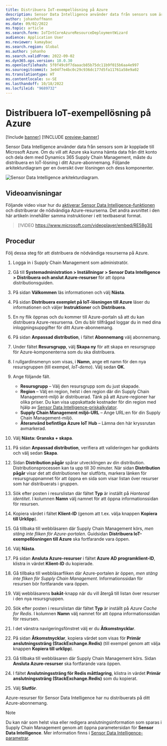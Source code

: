 ```yaml
---
title: Distribuera IoT-exempellösning på Azure
description: Sensor Data Intelligence använder data från sensors som är kopplade till Microsoft Azure. I den här artikeln beskrivs hur du distribuerar en IoT-lösning (Sakernas internet) för ditt Azure-abonnemang.
author: johanhoffmann
ms.date: 09/02/2022
ms.topic: article
ms.search.form: IoTIntCoreAzureResourceDeploymentWizard
audience: Application User
ms.reviewer: kamaybac
ms.search.region: Global
ms.author: johanho
ms.search.validFrom: 2022-09-02
ms.dyn365.ops.version: 10.0.30
ms.openlocfilehash: 5f0f49c0f7daaacb85b75dc11b9f015b6aa4e997
ms.sourcegitcommit: 3e04f7e4bc0c29c936dc177d5fa11761a58e9a02
ms.translationtype: HT
ms.contentlocale: sv-SE
ms.lasthandoff: 10/18/2022
ms.locfileid: "9689732"
---
```

# <a name="deploy-an-iot-solution-on-azure"></a>Distribuera IoT-exempellösning på Azure

[!include [banner](../includes/banner.md)]
[!INCLUDE [preview-banner](../includes/preview-banner.md)]
<!-- KFM: Preview until further notice -->

Sensor Data Intelligence använder data från sensors som är kopplade till Microsoft Azure. Om du vill att Azure ska kunna hämta data från ditt konto och dela dem med Dynamics 365 Supply Chain Management, måste du distribuera en IoT-lösning i ditt Azure-abonnemang. Följande arkitekturdiagram ger en översikt över lösningen och dess komponenter.

![Sensor Data Intelligence arkitekturdiagram.](media/sdi-architecture.png "Sensor Data Intelligence arkitekturdiagram")

## <a name="video-instructions"></a>Videoanvisningar

Följande video visar hur du [aktiverar Sensor Data Intelligence-funktionen](sdi-enable-feature.md) och distribuerar de nödvändiga Azure-resurserna. Det andra avsnittet i den här artikeln innehåller samma instruktioner i ett textbaserat format.

> [!VIDEO https://www.microsoft.com/videoplayer/embed/RE58g3I]

## <a name="procedure"></a>Procedur

Följ dessa steg för att distribuera de nödvändiga resurserna på Azure.

1. Logga in i Supply Chain Management som administratör.
1. Gå till **Systemadministration \> Inställningar \> Sensor Data Intelligence \> Distribuera och anslut Azure-resurser** för att öppna distributionsguiden.
1. På sidan **Välkommen** läs informationen och välj **Nästa**.
1. På sidan **Distribuera exemplet på IoT-lösningen till Azure** läser du informationen och väljer **Instruktioner** och **Distribuera**.
1. En ny flik öppnas och du kommer till Azure-portaln så att du kan distribuera Azure-resurserna. Om du blir tillfrågad loggar du in med dina inloggningsuppgifter för ditt Azure-abonnemang.
1. På sidan **Anpassad distribution**, i fältet **Abonnemang** välj abonnemang.
1. Under fältet **Resursgrupp**, välj **Skapa ny** för att skapa en resursgrupp för Azure-komponenterna som du ska distribuera.
1. I rullgardinsmenyn som visas, i **Namn**, ange ett namn för den nya resursgruppen (till exempel, *IoT-demo*). Välj sedan **OK**.
1. Ange följande fält.

    - **Resursgrupp** – Välj den resursgrupp som du just skapade.
    - **Region** – Välj en region, helst i den region där din Supply Chain Management-miljö är distribuerad. Tänk på att Azure-regioner har olika priser. Du kan visa uppskattade kostnader för din region med hjälp av [Sensor Data Intelligence-priskalkylator](https://azure.com/e/c36c4947ebff4215b2e62590c2a24c68).
    - **Supply Chain Management miljö-URL** – Ange URL:en för din Supply Chain Management-miljö.
    - **Återanvänd befintliga Azure IoT Hub** – Lämna den här kryssrutan avmarkerad.

1. Välj **Nästa: Granska + skapa**.
1. På sidan **Anpassad distribution**, verifiera att valideringen har godkänts och välj sedan **Skapa**.
1. Sidan **Distribution pågår** spårar utvecklingen av din distribution. Distributionsprocessen kan ta upp till 30 minuter. När sidan **Distribution pågår** visar det att distributionen har slutförts, markera länken för resursgruppnamnet för att öppna en sida som visar listan över resurser som har distribuerats i gruppen.
1. Sök efter posten i resurslistan där fältet **Typ** är inställt på *Hanterad identitet*. I kolumnen **Namn** välj namnet för att öppna informationssidan för resursen.
1. Kopiera värdet i fältet **Klient-ID** (genom att t.ex. välja knappen **Kopiera till Urklipp**).
1. Gå tillbaka till webbläsaren där Supply Chain Management körs, *men stäng inte fliken för Azure-portalen*. Guidsidan **Distribuera IoT-exempellösningen till Azure** ska fortfarande vara öppen. 
1. Välj **Nästa**.
1. På sidan **Ansluta Azure-resurser** i fältet **Azure AD programklient-ID**, klistra in värdet **Klient-ID** du kopierade.
1. Gå tillbaka till webbläsarfliken där Azure-portalen är öppen, *men stäng inte fliken för Supply Chain Management*. Informationssidan för resursen bör fortfarande vara öppen.
1. Välj webbläsarens **bakåt**-knapp när du vill återgå till listan över resurser i den nya resursgruppen.
1. Sök efter posten i resurslistan där fältet **Typ** är inställt på *Azure Cache for Redis*. I kolumnen **Namn** välj namnet för att öppna informationssidan för resursen.
1. I det vänstra navigeringsfönstret välj er du **Åtkomstnycklar**.
1. På sidan **Åtkomstnycklar**, kopiera värdet som visas för **Primär anslutningssträng (StackExchange.Redis)** (till exempel genom att välja knappen **Kopiera till urklipp**).
1. Gå tillbaka till webbläsaren där Supply Chain Management körs. Sidan **Ansluta Azure-resurser** ska fortfarande vara öppen.
1. I fältet **Anslutningssträng för Redis måttlagring**, klistra in värdet **Primär anslutningssträng (StackExchange.Redis)** som du kopierat.
1. Välj **Slutför**.

Azure-resurser för Sensor Data Intelligence har nu distribuerats på ditt Azure-abonnemang.

> [!NOTE]
> Du kan när som helst visa eller redigera anslutningsinformation som sparas i Supply Chain Management genom att öppna parametersidan för **Sensor Data Intelligence**.  Mer information finns i [Sensor Data Intelligence-parametrar](sdi-parameters.md).
